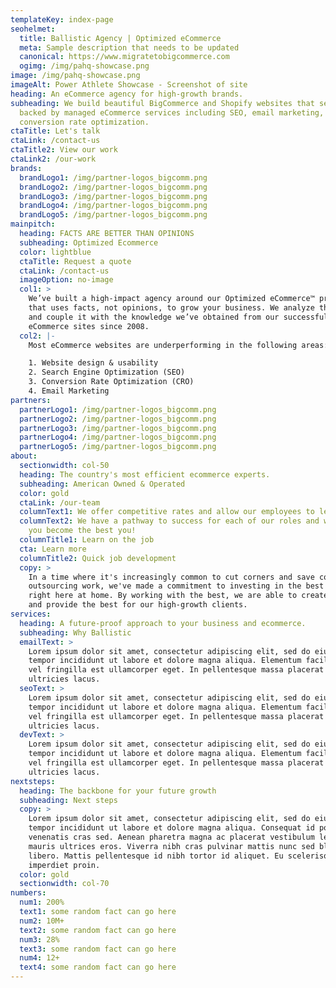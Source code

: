 ```yaml
---
templateKey: index-page
seohelmet:
  title: Ballistic Agency | Optimized eCommerce
  meta: Sample description that needs to be updated
  canonical: https://www.migratetobigcommerce.com
  ogimg: /img/pahq-showcase.png
image: /img/pahq-showcase.png
imageAlt: Power Athlete Showcase - Screenshot of site
heading: An eCommerce agency for high-growth brands.
subheading: We build beautiful BigCommerce and Shopify websites that sell,
  backed by managed eCommerce services including SEO, email marketing, and
  conversion rate optimization.
ctaTitle: Let's talk
ctaLink: /contact-us
ctaTitle2: View our work
ctaLink2: /our-work
brands:
  brandLogo1: /img/partner-logos_bigcomm.png
  brandLogo2: /img/partner-logos_bigcomm.png
  brandLogo3: /img/partner-logos_bigcomm.png
  brandLogo4: /img/partner-logos_bigcomm.png
  brandLogo5: /img/partner-logos_bigcomm.png
mainpitch:
  heading: FACTS ARE BETTER THAN OPINIONS
  subheading: Optimized Ecommerce
  color: lightblue
  ctaTitle: Request a quote
  ctaLink: /contact-us
  imageOption: no-image
  col1: >
    We’ve built a high-impact agency around our Optimized eCommerce™ process
    that uses facts, not opinions, to grow your business. We analyze the data
    and couple it with the knowledge we’ve obtained from our successful
    eCommerce sites since 2008.
  col2: |-
    Most eCommerce websites are underperforming in the following areas:

    1. Website design & usability
    2. Search Engine Optimization (SEO)
    3. Conversion Rate Optimization (CRO)
    4. Email Marketing
partners:
  partnerLogo1: /img/partner-logos_bigcomm.png
  partnerLogo2: /img/partner-logos_bigcomm.png
  partnerLogo3: /img/partner-logos_bigcomm.png
  partnerLogo4: /img/partner-logos_bigcomm.png
  partnerLogo5: /img/partner-logos_bigcomm.png
about:
  sectionwidth: col-50
  heading: The country's most efficient ecommerce experts.
  subheading: American Owned & Operated
  color: gold
  ctaLink: /our-team
  columnText1: We offer competitive rates and allow our employees to learn on the job.
  columnText2: We have a pathway to success for each of our roles and will help
    you become the best you!
  columnTitle1: Learn on the job
  cta: Learn more
  columnTitle2: Quick job development
  copy: >
    In a time where it's increasingly common to cut corners and save costs by
    outsourcing work, we've made a commitment to investing in the best talent
    right here at home. By working with the best, we are able to create the best
    and provide the best for our high-growth clients.
services:
  heading: A future-proof approach to your business and ecommerce.
  subheading: Why Ballistic
  emailText: >
    Lorem ipsum dolor sit amet, consectetur adipiscing elit, sed do eiusmod
    tempor incididunt ut labore et dolore magna aliqua. Elementum facilisis leo
    vel fringilla est ullamcorper eget. In pellentesque massa placerat duis
    ultricies lacus.
  seoText: >
    Lorem ipsum dolor sit amet, consectetur adipiscing elit, sed do eiusmod
    tempor incididunt ut labore et dolore magna aliqua. Elementum facilisis leo
    vel fringilla est ullamcorper eget. In pellentesque massa placerat duis
    ultricies lacus.
  devText: >
    Lorem ipsum dolor sit amet, consectetur adipiscing elit, sed do eiusmod
    tempor incididunt ut labore et dolore magna aliqua. Elementum facilisis leo
    vel fringilla est ullamcorper eget. In pellentesque massa placerat duis
    ultricies lacus.
nextsteps:
  heading: The backbone for your future growth
  subheading: Next steps
  copy: >
    Lorem ipsum dolor sit amet, consectetur adipiscing elit, sed do eiusmod
    tempor incididunt ut labore et dolore magna aliqua. Consequat id porta nibh
    venenatis cras sed. Aenean pharetra magna ac placerat vestibulum lectus
    mauris ultrices eros. Viverra nibh cras pulvinar mattis nunc sed blandit
    libero. Mattis pellentesque id nibh tortor id aliquet. Eu scelerisque felis
    imperdiet proin.
  color: gold
  sectionwidth: col-70
numbers:
  num1: 200%
  text1: some random fact can go here
  num2: 10M+
  text2: some random fact can go here
  num3: 28%
  text3: some random fact can go here
  num4: 12+
  text4: some random fact can go here
---
```

